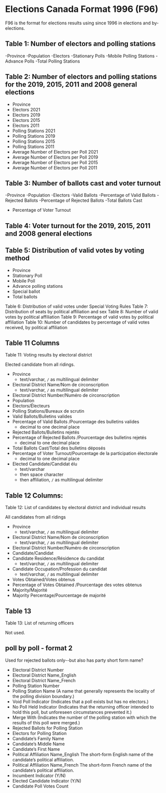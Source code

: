 # Elections Canada Format 1996 (F96)

F96 is the format for elections results using since 1996 in elections and by-elections.



## Table 1: Number of electors and polling stations
-Province
-Population
-Electors
-Stationary Polls
-Mobile Polling Stations
-Advance Polls
-Total Polling Stations

## Table 2: Number of electors and polling stations for the 2019, 2015, 2011 and 2008 general elections
- Province
- Electors 2021
- Electors 2019
- Electors 2015
- Electors 2011
- Polling Stations 2021
- Polling Stations 2019
- Polling Stations 2015
- Polling Stations 2011
- Average Number of Electors per Poll 2021
- Average Number of Electors per Poll 2019
- Average Number of Electors per Poll 2015
- Average Number of Electors per Poll 2011

## Table 3: Number of ballots cast and voter turnout
-Province
-Population
-Electors
-Valid Ballots
-Percentage of Valid Ballots
-Rejected Ballots
-Percentage of Rejected Ballots
-Total Ballots Cast
- Percentage of Voter Turnout

## Table 4: Voter turnout for the 2019, 2015, 2011 and 2008 general elections

## Table 5: Distribution of valid votes by voting method

- Province
- Stationary Poll
- Mobile Poll
- Advance polling stations
- Special ballot
- Total ballots


Table 6: Distribution of valid votes under Special Voting Rules
Table 7: Distribution of seats by political affiliation and sex
Table 8: Number of valid votes by political affiliation
Table 9: Percentage of valid votes by political affiliation
Table 10: Number of candidates by percentage of valid votes received, by political affiliation


## Table 11 Columns

Table 11: Voting results by electoral district

Elected candidate from all ridings.

- Province
  - text/varchar, `/` as multilingual delimiter
- Electoral District Name/Nom de circonscription
  - text/varchar, `/` as multilingual delimiter
- Electoral District Number/Numéro de circonscription
- Population
- Electors/Électeurs
- Polling Stations/Bureaux de scrutin
- Valid Ballots/Bulletins valides
- Percentage of Valid Ballots /Pourcentage des bulletins valides
  - decimal to one decimal place
- Rejected Ballots/Bulletins rejetés
- Percentage of Rejected Ballots /Pourcentage des bulletins rejetés
  - decimal to one decimal place
- Total Ballots Cast/Total des bulletins déposés
- Percentage of Voter Turnout/Pourcentage de la participation électorale
  - decimal to one decimal place
- Elected Candidate/Candidat élu
  - text/varchar
  - then space character
  - then affiliation, `/` as multilingual delimiter

## Table 12 Columns:

Table 12: List of candidates by electoral district and individual results

All candidates from all ridings

- Province
  - text/varchar, `/` as multilingual delimiter
- Electoral District Name/Nom de circonscription
  - text/varchar, `/` as multilingual delimiter
- Electoral District Number/Numéro de circonscription
- Candidate/Candidat
- Candidate Residence/Résidence du candidat
  - text/varchar, `/` as multilingual delimiter
- Candidate Occupation/Profession du candidat
  - text/varchar, `/` as multilingual delimiter
- Votes Obtained/Votes obtenus
- Percentage of Votes Obtained /Pourcentage des votes obtenus
- Majority/Majorité
- Majority Percentage/Pourcentage de majorité

## Table 13

Table 13: List of returning officers

Not used.

## poll by poll - format 2
Used for rejected ballots only--but also has party short form name?

- Electoral District Number
- Electoral District Name_English
- Electoral District Name_French
- Polling Station Number
- Polling Station Name (A name that generally represents the locality of the polling division boundary.)
- Void Poll Indicator (Indicates that a poll exists but has no electors.)
- No Poll Held Indicator (Indicates that the returning officer intended to hold this poll, but unforeseen circumstances prevented it.)
- Merge With (Indicates the number of the polling station with which the results of this poll were merged.)
- Rejected Ballots for Polling Station
- Electors for Polling Station
- Candidate’s Family Name
- Candidate’s Middle Name
- Candidate’s First Name
- Political Affiliation Name_English 	The short-form English name of the candidate’s political affiliation.
- Political Affiliation Name_French 	The short-form French name of the candidate’s political affiliation.
- Incumbent Indicator (Y/N)
- Elected Candidate Indicator (Y/N)
- Candidate Poll Votes Count
